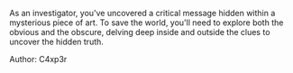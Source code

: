 As an investigator, you've uncovered a critical message hidden within a mysterious piece of art. To save the world, you'll need to explore both the obvious and the obscure, delving deep inside and outside the clues to uncover the hidden truth.

Author: C4xp3r
